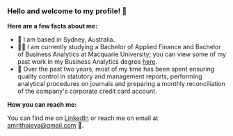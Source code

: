 ### Hello and welcome to my profile! 👋 

**Here are a few facts about me:** 
- 📍 I am based in Sydney, Australia.  
- 👩‍🎓 I am currently studying a Bachelor of Applied Finance and Bachelor of Business Analytics at Macquarie University; you can view some of my past work in my Business Analytics degree [here](https://github.com/amrithajeya/Business-Analytics-Assignments "Amritha's Business Analytics Repository").  
- 💛 Over the past two years, most of my time has been spent ensuring quality control in statutory and management reports, performing analytical procedures on journals and preparing a monthly reconciliation of the company's corporate credit card account. 


**How you can reach me:**

You can find me on [LinkedIn](https://www.linkedin.com/in/amrithajeyarathan/ "Amritha's LinkedIn") or reach me on email at amrithajeya@gmail.com 🙂.  

<!---
amrithajeya/amrithajeya is a ✨ special ✨ repository because its `README.md` (this file) appears on your GitHub profile.
You can click the Preview link to take a look at your changes.
--->
